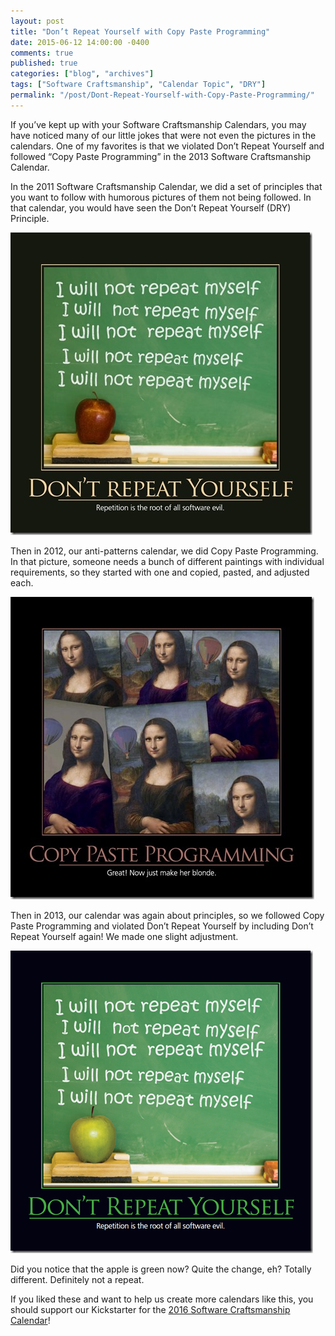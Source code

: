 ```yaml
---
layout: post
title: "Don’t Repeat Yourself with Copy Paste Programming"
date: 2015-06-12 14:00:00 -0400
comments: true
published: true
categories: ["blog", "archives"]
tags: ["Software Craftsmanship", "Calendar Topic", "DRY"]
permalink: "/post/Dont-Repeat-Yourself-with-Copy-Paste-Programming/"
---
```

<!-- more -->



<p>If you’ve kept up with your Software Craftsmanship Calendars, you may have noticed many of our little jokes that were not even the pictures in the calendars. One of my favorites is that we violated Don’t Repeat Yourself and followed “Copy Paste Programming” in the 2013 Software Craftsmanship Calendar.</p> <p>In the 2011 Software Craftsmanship Calendar, we did a set of principles that you want to follow with humorous pictures of them not being followed. In that calendar, you would have seen the Don’t Repeat Yourself (DRY) Principle.</p> <p><a href="/images/files/DontRepeatYourself2011.jpg"><img title="DontRepeatYourself2011" style="border-top: 0px; border-right: 0px; border-bottom: 0px; border-left: 0px; display: inline" border="0" alt="DontRepeatYourself2011" src="/images/files/DontRepeatYourself2011_thumb.jpg" width="483" height="484"></a> </p> <p>Then in 2012, our anti-patterns calendar, we did Copy Paste Programming. In that picture, someone needs a bunch of different paintings with individual requirements, so they started with one and copied, pasted, and adjusted each.</p> <p><a href="/images/files/NPCopyPasteProgramming.jpg"><img title="NPCopyPasteProgramming" style="border-top: 0px; border-right: 0px; border-bottom: 0px; border-left: 0px; display: inline" border="0" alt="NPCopyPasteProgramming" src="/images/files/NPCopyPasteProgramming_thumb.jpg" width="486" height="484"></a> </p> <p>Then in 2013, our calendar was again about principles, so we followed Copy Paste Programming and violated Don’t Repeat Yourself by including Don’t Repeat Yourself again! We made one slight adjustment.</p> <p><a href="/images/files/DontRepeatYourself.png"><img title="DontRepeatYourself" style="border-top: 0px; border-right: 0px; border-bottom: 0px; border-left: 0px; display: inline" border="0" alt="DontRepeatYourself" src="/images/files/DontRepeatYourself_thumb.png" width="484" height="484"></a> </p> <p>Did you notice that the apple is green now? Quite the change, eh? Totally different. Definitely not a repeat.</p> <p>If you liked these and want to help us create more calendars like this, you should support our Kickstarter for the <a href="https://www.kickstarter.com/projects/988315286/software-craftsmanship-calendar-2016" target="_blank">2016 Software Craftsmanship Calendar</a>!</p>
